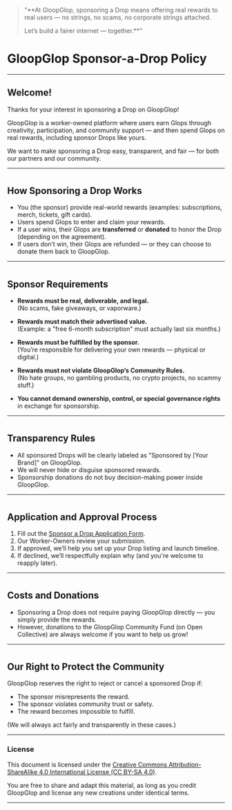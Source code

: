 > "**At GloopGlop, sponsoring a Drop means offering real rewards to real users — no strings, no scams, no corporate strings attached.  
>  
> Let’s build a fairer internet — together.**"

# **GloopGlop Sponsor-a-Drop Policy**

---

## **Welcome!**

Thanks for your interest in sponsoring a Drop on GloopGlop!

GloopGlop is a worker-owned platform where users earn Glops through creativity, participation, and community support — and then spend Glops on real rewards, including sponsor Drops like yours.

We want to make sponsoring a Drop easy, transparent, and fair — for both our partners and our community.

---

#  
## **How Sponsoring a Drop Works**

- You (the sponsor) provide real-world rewards (examples: subscriptions, merch, tickets, gift cards).
- Users spend Glops to enter and claim your rewards.
- If a user wins, their Glops are **transferred** or **donated** to honor the Drop (depending on the agreement).
- If users don’t win, their Glops are refunded — or they can choose to donate them back to GloopGlop.

---

#  
## **Sponsor Requirements**

- **Rewards must be real, deliverable, and legal.**  
  (No scams, fake giveaways, or vaporware.)

- **Rewards must match their advertised value.**  
  (Example: a "free 6-month subscription" must actually last six months.)

- **Rewards must be fulfilled by the sponsor.**  
  (You’re responsible for delivering your own rewards — physical or digital.)

- **Rewards must not violate GloopGlop’s Community Rules.**  
  (No hate groups, no gambling products, no crypto projects, no scammy stuff.)

- **You cannot demand ownership, control, or special governance rights** in exchange for sponsorship.

---

#  
## **Transparency Rules**

- All sponsored Drops will be clearly labeled as "Sponsored by [Your Brand]" on GloopGlop.
- We will never hide or disguise sponsored rewards.
- Sponsorship donations do not buy decision-making power inside GloopGlop.

---

#  
## **Application and Approval Process**

1. Fill out the [Sponsor a Drop Application Form](link-to-form).
2. Our Worker-Owners review your submission.
3. If approved, we’ll help you set up your Drop listing and launch timeline.
4. If declined, we’ll respectfully explain why (and you're welcome to reapply later).

---

#  
## **Costs and Donations**

- Sponsoring a Drop does not require paying GloopGlop directly — you simply provide the rewards.
- However, donations to the GloopGlop Community Fund (on Open Collective) are always welcome if you want to help us grow!

---

#  
## **Our Right to Protect the Community**

GloopGlop reserves the right to reject or cancel a sponsored Drop if:
- The sponsor misrepresents the reward.
- The sponsor violates community trust or safety.
- The reward becomes impossible to fulfill.

(We will always act fairly and transparently in these cases.)

---

### License

This document is licensed under the [Creative Commons Attribution-ShareAlike 4.0 International License (CC BY-SA 4.0)](https://creativecommons.org/licenses/by-sa/4.0/).

You are free to share and adapt this material, as long as you credit GloopGlop and license any new creations under identical terms.

---
